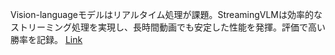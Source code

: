 Vision-languageモデルはリアルタイム処理が課題。StreamingVLMは効率的なストリーミング処理を実現し、長時間動画でも安定した性能を発揮。評価で高い勝率を記録。
[Link](http://arxiv.org/abs/2510.09608v1)

